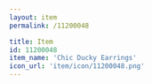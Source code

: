 ```yaml
---
layout: item
permalink: /11200048

title: Item
id: 11200048
item_name: 'Chic Ducky Earrings'
icon_url: 'item/icon/11200048.png'
---
```

